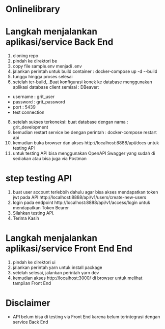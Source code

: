 # Onlinelibrary

# Langkah menjalankan aplikasi/service Back End
1. cloning repo 
2. pindah ke direktori be
3. copy file sample.env menjadi .env
4. jalankan perintah untuk build container : docker-compose up -d --build
5. tunggu hingga proses selesai
6. setelah ter-build,..Buat konfigurasi konek ke database menggunakan aplikasi database client semisal : DBeaver:
  - username  : grit_user
  - password : grit_password
  - port : 5439
  - test connection
8. setelah sukses terkoneksi: buat database dengan nama : grit_development
9. kemudian restart service be dengan perintah : docker-compose restart api
10. kemudian buka browser dan akses http://localhost:8888/api/docs untuk testing API
11. untuk testing API bisa menggunakan OpenAPI Swagger yang sudah di sediakan atau bisa juga via Postman


# step testing API
1. buat user account terlebbih dahulu agar bisa akses mendapatkan token jwt pada API http://localhost:8888/api/v1/users/create-new-users
2. login pada endpoint http://localhost:8888/api/v1/access/login untuk mendapatkan Token Bearer
3. Silahkan testing API.
4. Terima Kasih



# Langkah menjalankan aplikasi/service Front End End
1. pindah ke direktori ui
2. jalankan perintah yarn untuk install package
3. setelah selesai, jalankan perintah yarn dev
4. kemudian akses http://localhost:3000/ di browser untuk melihat tampilan Front End

# Disclaimer
- API belum bisa di testing via Front End karena belum terintegrasi dengan service Back End
